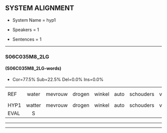 
## SYSTEM ALIGNMENT

- System Name = hyp1

- Speakers = 1

- Sentences = 1

---

### S06C035M8_2LG

#### (S06C035M8_2LG-words)

- Cor=77.5%	Sub=22.5%	Del=0.0%	Ins=0.0%

|  |  |  |  |  |  |  |  |  |  |  |  |  |  |  |  |  |  |  |  |  |  |  |  |  |  |  |  |  |  |  |  |  |  |  |  |  |  |  |  |  |
|:--- |:---:|:---:|:---:|:---:|:---:|:---:|:---:|:---:|:---:|:---:|:---:|:---:|:---:|:---:|:---:|:---:|:---:|:---:|:---:|:---:|:---:|:---:|:---:|:---:|:---:|:---:|:---:|:---:|:---:|:---:|:---:|:---:|:---:|:---:|:---:|:---:|:---:|:---:|:---:|:---:|
| REF | water | mevrouw | drogen | winkel | auto | schouders | verhaal | koning | moeilijk | speelplaats | drinken | hoofdpijn | regen*(regenen) | vliegtuig | stoppen | opnieuw | gooien | sneeuwen | moeder | liedje | potlood | fietsbel | vinger | dichtbij | meisje | chauffeur | muziek | waarom | scheuren | lawaai | zwemmen | vuurwerk | appel | cola | kussen | eerste | circus | kleuren | voetbal | vlinder |
| HYP1 | watter | mevrouw | drogen | winkel | auto | schouders | verhaal | koning | moeilijk | speelplaats | drinken | hoofdpijn | regenen | vliegtuig | stoppen | opnieuw | gooien | snijuwen | moeder | litie | potloot | fietsbel | vige | dichtbij | metië | chauffeur | muziek | waarom | scheuren | lawaai | zwebben | vuurwerk | appel | kola | kussen | eerste | circus | kleuren | voetbal | vlinder |
| EVAL | S |  |  |  |  |  |  |  |  |  |  |  | S |  |  |  |  | S |  | S | S |  | S |  | S |  |  |  |  |  | S |  |  | S |  |  |  |  |  |  |
---

---
